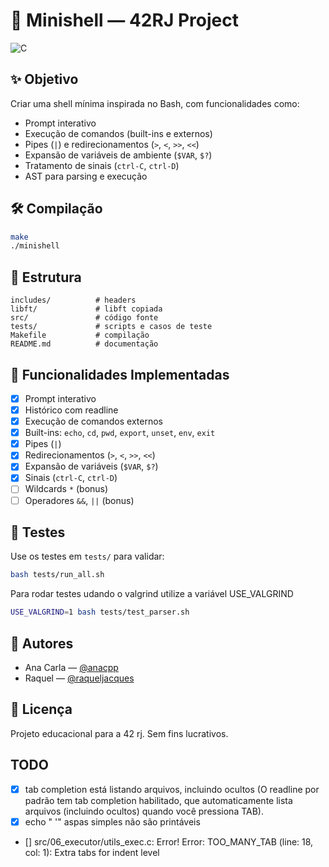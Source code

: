 # 🐚 Minishell — 42RJ Project

![C](https://img.shields.io/badge/language-C-blue)

## ✨ Objetivo

Criar uma shell mínima inspirada no Bash, com funcionalidades como:

- Prompt interativo
- Execução de comandos (built-ins e externos)
- Pipes (`|`) e redirecionamentos (`>`, `<`, `>>`, `<<`)
- Expansão de variáveis de ambiente (`$VAR`, `$?`)
- Tratamento de sinais (`ctrl-C`, `ctrl-D`)
- AST para parsing e execução

## 🛠️ Compilação

```bash
make
./minishell
```

## 📁 Estrutura

```
includes/          # headers
libft/             # libft copiada
src/               # código fonte
tests/             # scripts e casos de teste
Makefile           # compilação
README.md          # documentação
```

## 📌 Funcionalidades Implementadas

- [x] Prompt interativo
- [x] Histórico com readline
- [x] Execução de comandos externos
- [x] Built-ins: `echo`, `cd`, `pwd`, `export`, `unset`, `env`, `exit`
- [x] Pipes (`|`)
- [x] Redirecionamentos (`>`, `<`, `>>`, `<<`)
- [x] Expansão de variáveis (`$VAR`, `$?`)
- [x] Sinais (`ctrl-C`, `ctrl-D`)
- [ ] Wildcards `*` (bonus)
- [ ] Operadores `&&`, `||` (bonus)

## 🧪 Testes

Use os testes em `tests/` para validar:

```bash
bash tests/run_all.sh
```

Para rodar testes udando o valgrind utilize a variável USE_VALGRIND

```bash
USE_VALGRIND=1 bash tests/test_parser.sh
```

## 🤝 Autores

- Ana Carla — [@anacpp](https://github.com/anacpp)
- Raquel — [@raqueljacques](https://github.com/raqueljacques)

## 📄 Licença

Projeto educacional para a 42 rj. Sem fins lucrativos.

## TODO
- [x] tab completion está listando arquivos, incluindo ocultos (O readline por padrão tem tab completion habilitado, que automaticamente lista arquivos (incluindo ocultos) quando você pressiona TAB).
- [x] echo " '" aspas simples não são printáveis
- [] src/06_executor/utils_exec.c: Error!
Error: TOO_MANY_TAB         (line:  18, col:   1):      Extra tabs for indent level

